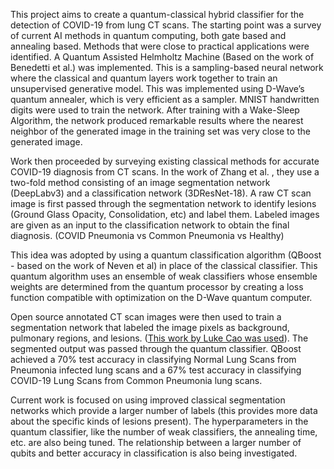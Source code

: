 This project aims to create a quantum-classical hybrid classifier for the detection of COVID-19 from lung CT scans. The starting point was a survey of current AI methods in quantum computing, both gate based and annealing based. Methods that were close to practical applications were identified. A Quantum Assisted Helmholtz Machine (Based on the work of Benedetti et al.) was implemented. This is a sampling-based neural network where the classical and quantum layers work together to train an unsupervised generative model. This was implemented using D-Wave’s quantum annealer, which is very efficient as a sampler. MNIST handwritten digits were used to train the network. After training with a Wake-Sleep Algorithm, the network produced remarkable results where the nearest neighbor of the generated image in the training set was very close to the generated image. 

Work then proceeded by surveying existing classical methods for accurate COVID-19 diagnosis from CT scans. In the work of Zhang et al. , they use a two-fold method consisting of an image segmentation network (DeepLabv3) and a classification network (3DResNet-18). A raw CT scan image is first passed through the segmentation network to identify lesions (Ground Glass Opacity, Consolidation, etc) and label them. Labeled images are given as an input to the classification network to obtain the final diagnosis. (COVID Pneumonia vs Common Pneumonia vs Healthy)

This idea was adopted by using a quantum classification algorithm (QBoost - based on the work of Neven et al) in place of the classical classifier. This quantum algorithm uses an ensemble of weak classifiers whose ensemble weights are determined from the quantum processor by creating a loss function compatible with optimization on the D-Wave quantum computer.

Open source annotated CT scan images were then used to train a segmentation network that labeled the image pixels as background, pulmonary regions, and lesions. ([This work by Luke Cao was used](https://github.com/cadae/COVID-19-Infection-CT-Scan-Images-Segmentation)). The segmented output was passed through the quantum classifier. QBoost achieved a 70% test accuracy in classifying Normal Lung Scans from Pneumonia infected lung scans and a 67% test accuracy in classifying COVID-19 Lung Scans from Common Pneumonia lung scans. 

Current work is focused on using improved classical segmentation networks which provide a larger number of labels (this provides more data about the specific kinds of lesions present). The hyperparameters in the quantum classifier, like the number of weak classifiers, the annealing time, etc. are also being tuned. The relationship between a larger number of qubits and better accuracy in classification is also being investigated. 
